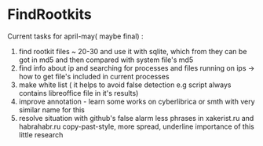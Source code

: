 # FindRootkits

Current tasks for april-may( maybe final) :
1) find rootkit files ~ 20-30 and use it with sqlite, which from they can be got in md5 and then compared with system file's md5 
2) find info about ip and searching for processes and files running on ips -> how to get file's included in current processes 
3) make white list ( it helps to avoid false detection e.g script always contains libreoffice file in it's results)
4) improve annotation - learn some works on cyberlibrica or smth with very similar name for this
5) resolve situation with github's false alarm
less phrases in xakerist.ru and habrahabr.ru copy-past-style, more spread, underline importance of this little research
